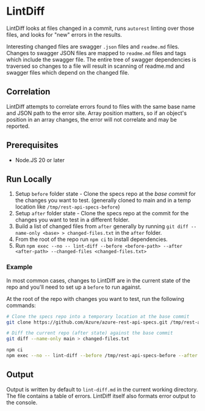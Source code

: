 # LintDiff

LintDiff looks at files changed in a commit, runs `autorest` linting over those
files, and looks for "new" errors in the results.

Interesting changed files are swagger `.json` files and `readme.md` files.
Changes to swagger JSON files are mapped to `readme.md` files and tags which
include the swagger file. The entire tree of swagger dependencies is traversed 
so changes to a file will result in scanning of readme.md and swagger files
which depend on the changed file.

## Correlation

LintDiff attempts to correlate errors found to files with the same base name
and JSON path to the error site. Array position matters, so if an object's
position in an array changes, the error will not correlate and may be reported.

## Prerequisites

- Node.JS 20 or later

## Run Locally

1. Setup `before` folder state - Clone the specs repo at the _base commit_ for the changes you want to test. (generally cloned to main and in a temp location like `/tmp/rest-api-specs-before`)
1. Setup `after` folder state - Clone the specs repo at the commit for the changes you want to test in a different folder.
1. Build a list of changed files from `after` generally by running `git diff --name-only <base> > changed-files.txt` in the `after` folder.
1. From the root of the repo run `npm ci` to install dependencies.
1. Run `npm exec --no -- lint-diff --before <before-path> --after <after-path> --changed-files <changed-files.txt>`

### Example

In most common cases, changes to LintDiff are in the current state of the repo and you'll need to set up a `before` to run against.

At the root of the repo with changes you want to test, run the following commands: 

```bash
# Clone the specs repo into a temporary location at the base commit
git clone https://github.com/Azure/azure-rest-api-specs.git /tmp/rest-api-specs-before

# Diff the current repo (after state) against the base commit
git diff --name-only main > changed-files.txt

npm ci
npm exec --no -- lint-diff --before /tmp/rest-api-specs-before --after . --changed-files changed-files.txt
```

## Output 

Output is written by default to `lint-diff.md` in the current working 
directory. The file contains a table of errors. LintDiff itself also 
formats error output to the console. 

